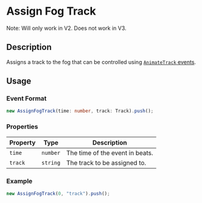 # Assign Fog Track

Note: Will only work in V2. Does not work in V3.

## Description

Assigns a track to the fog that can be controlled using [`AnimateTrack` events](./animateTrack.md).

## Usage

### Event Format

```ts
new AssignFogTrack(time: number, track: Track).push();
```

### Properties

| Property | Type | Description |
|----------|------|-------------|
| `time`   | `number` | The time of the event in beats. |
| `track`  | `string` | The track to be assigned to. |

### Example

```ts
new AssignFogTrack(0, "track").push();
```
